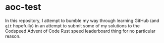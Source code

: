 # aoc-test
In this repository, I attempt to bumble my way through learning GitHub (and `git` hopefully) in an attempt to submit some of my solutions to the Codspeed Advent of Code
Rust speed leaderboard thing for no particular reason.
